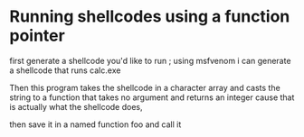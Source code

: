 # Running shellcodes using a function pointer

first generate a shellcode you'd like to run ; using msfvenom  i can generate a shellcode that runs calc.exe

Then this program takes the shellcode in a character array and casts the string to a function that takes no argument and returns an integer cause that is actually what the shellcode does,

then save it in a named function foo and call it 